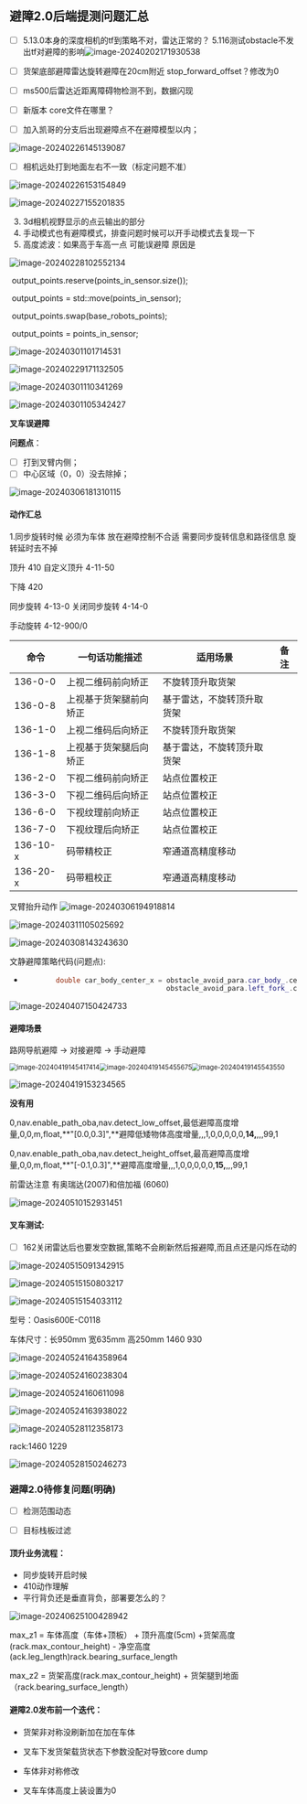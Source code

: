 ## 避障2.0后端提测问题汇总

* [ ] 5.13.0本身的深度相机的tf到策略不对，雷达正常的？ 5.116测试obstacle不发出tf对避障的影响![image-20240202171930538](std_record.assets/image-20240202171930538.png)

* [ ] 货架底部避障雷达旋转避障在20cm附近    stop\_forward\_offset？修改为0

* [ ] ms500后雷达近距离障碍物检测不到，数据闪现

* [ ] 新版本 core文件在哪里？

* [ ] 加入凯哥的分支后出现避障点不在避障模型以内；

![image-20240226145139087](std_record.assets/image-20240226145139087.png)

* [ ] 相机远处打到地面左右不一致（标定问题不准）

![image-20240226153154849](std_record.assets/image-20240226153154849.png)

![image-20240227155201835](std_record.assets/image-20240227155201835.png)

3. 3d相机视野显示的点云输出的部分
4. 手动模式也有避障模式，排查问题时候可以开手动模式去复现一下
5. 高度滤波：如果高于车高一点 可能误避障 原因是

![image-20240228102552134](std_record.assets/image-20240228102552134.png)




​    output\_points.reserve(points\_in\_sensor.size());

​    output\_points = std::move(points\_in\_sensor);

​    output\_points.swap(base\_robots\_points);

​    output\_points = points\_in\_sensor;

![image-20240301101714531](std_record.assets/image-20240301101714531.png)

![image-20240229171132505](std_record.assets/image-20240229171132505.png)

![image-20240301110341269](std_record.assets/image-20240301110341269.png)

![image-20240301105342427](test_oba_avoid_2.0.assets/image-20240301105342427.png)

**叉车误避障**

**问题点**：

* [ ] 打到叉臂内侧；
* [ ] 中心区域（0，0）没去除掉；

![image-20240306181310115](test_oba_avoid_2.0.assets/image-20240306181310115.png)







#### 动作汇总

1.同步旋转时候 必须为车体   放在避障控制不合适 需要同步旋转信息和路径信息   旋转延时去不掉

顶升 410   自定义顶升 4-11-50

下降 420

同步旋转 4-13-0 关闭同步旋转 4-14-0

手动旋转 4-12-900/0

| 命令     | 一句话功能描述         | 适用场景                   | 备注 |
| -------- | ---------------------- | -------------------------- | ---- |
| 136-0-0  | 上视二维码前向矫正     | 不旋转顶升取货架           |      |
| 136-0-8  | 上视基于货架腿前向矫正 | 基于雷达，不旋转顶升取货架 |      |
| 136-1-0  | 上视二维码后向矫正     | 不旋转顶升取货架           |      |
| 136-1-8  | 上视基于货架腿后向矫正 | 基于雷达，不旋转顶升取货架 |      |
| 136-2-0  | 下视二维码前向矫正     | 站点位置校正               |      |
| 136-3-0  | 下视二维码后向矫正     | 站点位置校正               |      |
| 136-6-0  | 下视纹理前向矫正       | 站点位置校正               |      |
| 136-7-0  | 下视纹理后向矫正       | 站点位置校正               |      |
| 136-10-x | 码带精校正             | 窄通道高精度移动           |      |
| 136-20-x | 码带粗校正             | 窄通道高精度移动           |      |


叉臂抬升动作
![image-20240306194918814](test_oba_avoid_2.0.assets/image-20240306194918814.png)

![image-20240311105025692](test_oba_avoid_2.0.assets/image-20240311105025692.png)

![image-20240308143243630](test_oba_avoid_2.0.assets/image-20240308143243630.png)



文静避障策略代码(问题点):

- ```c++
          double car_body_center_x = obstacle_avoid_para.car_body_.center_x / 2.0 +
                                     obstacle_avoid_para.left_fork_.center_x / 2.0;
  ```

  

![image-20240407150424733](test_oba_avoid_2.0/image-20240407150424733.png)



#### 避障场景

路网导航避障 → 对接避障 → 手动避障



<img src="test_oba_avoid_2.0/image-20240419145417414.png" alt="image-20240419145417414" style="zoom:80%;" /><img src="test_oba_avoid_2.0/image-20240419145455675.png" alt="image-20240419145455675" style="zoom:80%;" /><img src="test_oba_avoid_2.0/image-20240419145543550.png" alt="image-20240419145543550" style="zoom:80%;" />

![image-20240419153234565](test_oba_avoid_2.0/image-20240419153234565.png)

**没有用**

0,nav.enable_path_oba,nav.detect_low_offset,最低避障高度增量,0,0,m,float,**"[0.0,0.3]",**避障低矮物体高度增量,,,1,0,0,0,0,0,**14,**,,,99,1

0,nav.enable_path_oba,nav.detect_height_offset,最高避障高度增量,0,0,m,float,**"[-0.1,0.3]",**避障高度增量,,,1,0,0,0,0,0,**15,**,,,99,1





前雷达注意 有奥瑞达(2007)和倍加福 (6060)

![image-20240510152931451](test_oba_avoid_2.0.assets/image-20240510152931451.png)



#### 叉车测试:

- [ ] 162关闭雷达后也要发空数据,策略不会刷新然后报避障,而且点还是闪烁在动的

![image-20240515091342915](test_oba_avoid_2.0.assets/image-20240515091342915.png)

![image-20240515150803217](test_oba_avoid_2.0.assets/image-20240515150803217.png)

![image-20240515154033112](test_oba_avoid_2.0.assets/image-20240515154033112.png)



型号：Oasis600E-C0118

车体尺寸：长950mm 宽635mm 高250mm        1460 930

![image-20240524164358964](test_oba_avoid_2.0.assets/image-20240524164358964.png)

![image-20240524160238304](test_oba_avoid_2.0.assets/image-20240524160238304.png)

![image-20240524160611098](test_oba_avoid_2.0.assets/image-20240524160611098.png)

![image-20240524163938022](test_oba_avoid_2.0.assets/image-20240524163938022.png)

![image-20240528112358173](test_oba_avoid_2.0.assets/image-20240528112358173.png)

rack:1460 1229



![image-20240528150246273](test_oba_avoid_2.0.assets/image-20240528150246273.png)



### 避障2.0待修复问题(明确)

- [ ] 检测范围动态
- [ ] 目标栈板过滤



#### 顶升业务流程：

- 同步旋转开启时候
- 410动作理解
- 平行背负还是垂直背负，部署要怎么的？

![image-20240625100428942](test_oba_avoid_2.0.assets/image-20240625100428942.png)





max_z1 = 车体高度（车体+顶板） + 顶升高度(5cm) +货架高度(rack.max_contour_height) - 净空高度(ack.leg_length)rack.bearing_surface_length

max_z2 = 货架高度(rack.max_contour_height)  + 货架腿到地面（rack.bearing_surface_length）



#### 避障2.0发布前一个迭代：

- 货架非对称没刷新加在加在车体

- 叉车下发货架载货状态下参数没配对导致core dump 

- 车体非对称修改

- 叉车车体高度上装设置为0

  

